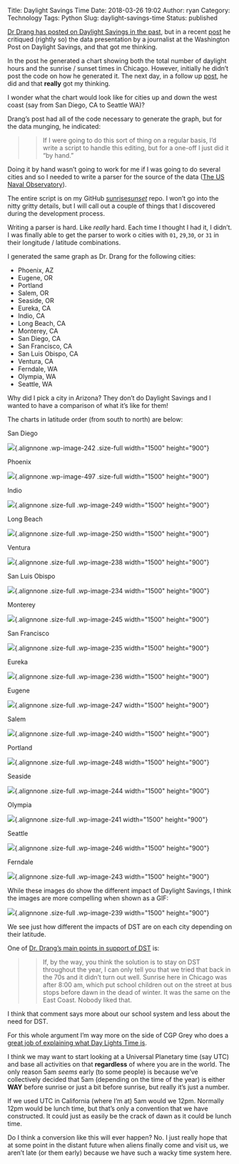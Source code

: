 Title: Daylight Savings Time
Date: 2018-03-26 19:02
Author: ryan
Category: Technology
Tags: Python
Slug: daylight-savings-time
Status: published

[Dr Drang has posted on Daylight Savings in the past](http://www.leancrew.com/all-this/2013/03/why-i-like-dst/), but in a recent [post](http://leancrew.com/all-this/2018/03/one-table-following-another/) he critiqued (rightly so) the data presentation by a journalist at the Washington Post on Daylight Savings, and that got me thinking.

In the post he generated a chart showing both the total number of daylight hours and the sunrise / sunset times in Chicago. However, initially he didn’t post the code on how he generated it. The next day, in a follow up [post](http://leancrew.com/all-this/2018/03/the-sunrise-plot/), he did and that **really** got my thinking.

I wonder what the chart would look like for cities up and down the west coast (say from San Diego, CA to Seattle WA)?

Drang’s post had all of the code necessary to generate the graph, but for the data munging, he indicated:

> > If I were going to do this sort of thing on a regular basis, I’d write a script to handle this editing, but for a one-off I just did it “by hand.”

Doing it by hand wasn’t going to work for me if I was going to do several cities and so I needed to write a parser for the source of the data ([The US Naval Observatory](http://aa.usno.navy.mil)).

The entire script is on my GitHub [sunrise*sunset*](https://github.com/ryancheley/sunrise_sunset) repo. I won’t go into the nitty gritty details, but I will call out a couple of things that I discovered during the development process.

Writing a parser is hard. Like *really* hard. Each time I thought I had it, I didn’t. I was finally able to get the parser to work o cities with `01`, `29`,`30`, or `31` in their longitude / latitude combinations.

I generated the same graph as Dr. Drang for the following cities:

-   Phoenix, AZ
-   Eugene, OR
-   Portland
-   Salem, OR
-   Seaside, OR
-   Eureka, CA
-   Indio, CA
-   Long Beach, CA
-   Monterey, CA
-   San Diego, CA
-   San Francisco, CA
-   San Luis Obispo, CA
-   Ventura, CA
-   Ferndale, WA
-   Olympia, WA
-   Seattle, WA

Why did I pick a city in Arizona? They don’t do Daylight Savings and I wanted to have a comparison of what it’s like for them!

The charts in latitude order (from south to north) are below:

San Diego

![](/images/uploads/2018/03/N32_45_San-Diego_CA_rise_set_chart.png){.alignnone .wp-image-242 .size-full width="1500" height="900"}

Phoenix

![](/images/uploads/2018/03/N33_30_Phoenix_AZ_rise_set_chart.png){.alignnone .wp-image-497 .size-full width="1500" height="900"}

Indio

![](/images/uploads/2018/03/N33_44_Indio_CA_rise_set_chart.png){.alignnone .size-full .wp-image-249 width="1500" height="900"}

Long Beach

![](/images/uploads/2018/03/N33_49_Long-Beach_CA_rise_set_chart.png){.alignnone .size-full .wp-image-250 width="1500" height="900"}

Ventura

![](/images/uploads/2018/03/N34_17_Ventura_CA_rise_set_chart.png){.alignnone .size-full .wp-image-238 width="1500" height="900"}

San Luis Obispo

![](/images/uploads/2018/03/N35_17_San-Luis-Obispo_CA_rise_set_chart.png){.alignnone .size-full .wp-image-234 width="1500" height="900"}

Monterey

![](/images/uploads/2018/03/N36_36_Monterey_CA_rise_set_chart.png){.alignnone .size-full .wp-image-245 width="1500" height="900"}

San Francisco

![](/images/uploads/2018/03/N37_46_San-Francisco_CA_rise_set_chart.png){.alignnone .size-full .wp-image-235 width="1500" height="900"}

Eureka

![](/images/uploads/2018/03/N40_47_Eureka_CA_rise_set_chart.png){.alignnone .size-full .wp-image-236 width="1500" height="900"}

Eugene

![](/images/uploads/2018/03/N44_03_Eugene_OR_rise_set_chart.png){.alignnone .size-full .wp-image-247 width="1500" height="900"}

Salem

![](/images/uploads/2018/03/N44_56_Salem_OR_rise_set_chart.png){.alignnone .size-full .wp-image-240 width="1500" height="900"}

Portland

![](/images/uploads/2018/03/N45_31_Portland_OR_rise_set_chart.png){.alignnone .size-full .wp-image-248 width="1500" height="900"}

Seaside

![](/images/uploads/2018/03/N45_59_Seaside_OR_rise_set_chart.png){.alignnone .size-full .wp-image-244 width="1500" height="900"}

Olympia

![](/images/uploads/2018/03/N47_02_Olympia_WA_rise_set_chart.png){.alignnone .size-full .wp-image-241 width="1500" height="900"}

Seattle

![](/images/uploads/2018/03/N47_38_Seattle_WA_rise_set_chart.png){.alignnone .size-full .wp-image-246 width="1500" height="900"}

Ferndale

![](/images/uploads/2018/03/N48_51_Ferndale_WA_rise_set_chart.png){.alignnone .size-full .wp-image-243 width="1500" height="900"}

While these images do show the different impact of Daylight Savings, I think the images are more compelling when shown as a GIF:

![](/images/uploads/2018/03/animated.gif){.alignnone .size-full .wp-image-239 width="1500" height="900"}

We see just how different the impacts of DST are on each city depending on their latitude.

One of [Dr. Drang’s main points in support of DST](http://www.leancrew.com/all-this/2013/03/why-i-like-dst/) is:

> > If, by the way, you think the solution is to stay on DST throughout the year, I can only tell you that we tried that back in the 70s and it didn’t turn out well. Sunrise here in Chicago was after 8:00 am, which put school children out on the street at bus stops before dawn in the dead of winter. It was the same on the East Coast. Nobody liked that.

I think that comment says more about our school system and less about the need for DST.

For this whole argument I’m way more on the side of CGP Grey who does a [great job of explaining what Day Lights Time is](https://www.youtube.com/watch?v=84aWtseb2-4).

I think we may want to start looking at a Universal Planetary time (say UTC) and base all activities on that **regardless** of where you are in the world. The only reason 5am *seems* early (to some people) is because we’ve collectively decided that 5am (depending on the time of the year) is either **WAY** before sunrise or just a bit before sunrise, but really it’s just a number.

If we used UTC in California (where I’m at) 5am would we 12pm. Normally 12pm would be lunch time, but that’s only a convention that we have constructed. It could just as easily be the crack of dawn as it could be lunch time.

Do I think a conversion like this will ever happen? No. I just really hope that at some point in the distant future when aliens finally come and visit us, we aren’t late (or them early) because we have such a wacky time system here.
